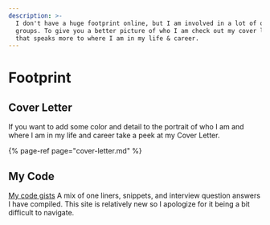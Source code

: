 ```yaml
---
description: >-
  I don't have a huge footprint online, but I am involved in a lot of other
  groups. To give you a better picture of who I am check out my cover letter
  that speaks more to where I am in my life & career.
---
```


# Footprint

## Cover Letter

If you want to add some color and detail to the portrait of who I am and where I am in my life and career take a peek at my Cover Letter.

{% page-ref page="cover-letter.md" %}



## My Code

[My code gists](https://woodrowpearson.gitbook.io/code-gists) A mix of one liners, snippets, and interview question answers I have compiled. This site is relatively new so I apologize for it being a bit difficult to navigate.

